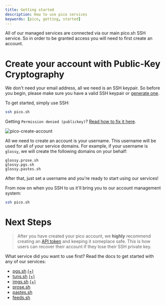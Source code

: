 ```yaml
---
title: Getting started
description: How to use pico services 
keywords: [pico, getting, started]
---
```


All of our managed services are connected via our main pico.sh SSH service. So
in order to be granted access you will need to first create an account.

# Create your account with Public-Key Cryptography

We don't need your email address, all we need is an SSH keypair. So before you
begin, please make sure you have a valid SSH keypair or
[generate one](/faq#generating-a-new-ssh-key).

To get started, simply use SSH:

```bash
ssh pico.sh
```

Getting `Permission denied (publickey)`?
[Read how to fix it here](faq#permission-denied-when-using-ssh).

![pico-create-account](/pico-create-account.png)

All we need to create an account is your username. This username will be used
for all of your service domains. For example, if your username is `glossy`, we
will create the following domains on your behalf:

```
glossy.prose.sh
glossy.pgs.sh
glossy.pastes.sh
```

After that, just set a username and you're ready to start using our services!

From now on when you SSH to us it'll bring you to our account management system:

```bash
ssh pico.sh
```

# Next Steps

> After you have created your pico account, we **highly** recommend creating an
> [API token](/api-token) and keeping it someplace safe. This is how users can
> recover their account if they lose their SSH private key.

What service did you want to use first? Read the docs to get started with any of
our services:

- [pgs.sh](/pgs) <a href="/plus" class="link-alt-hover">(+)</a>
- [tuns.sh](/tuns) <a href="/plus" class="link-alt-hover">(+)</a>
- [imgs.sh](/imgs) <a href="/plus" class="link-alt-hover">(+)</a>
- [prose.sh](/prose)
- [pastes.sh](/pastes)
- [feeds.sh](/feeds)
